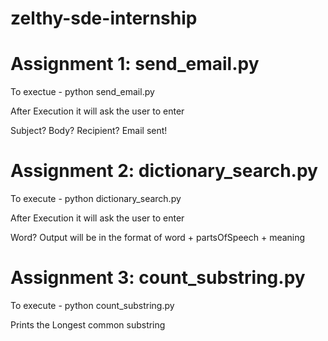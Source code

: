 # zelthy-sde-internship

# Assignment 1: send_email.py 
To exectue - python send_email.py

 After Execution it will ask the user to enter

Subject? 
Body? 
Recipient? 
Email sent!

# Assignment 2: dictionary_search.py
To execute - python dictionary_search.py

After Execution it will ask the user to enter

Word?
Output will be in the format of word + partsOfSpeech + meaning

# Assignment 3: count_substring.py
To execute - python count_substring.py

Prints the Longest common substring
